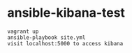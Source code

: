 # ansible-kibana-test
```
vagrant up
ansible-playbook site.yml
visit localhost:5000 to access kibana
```
